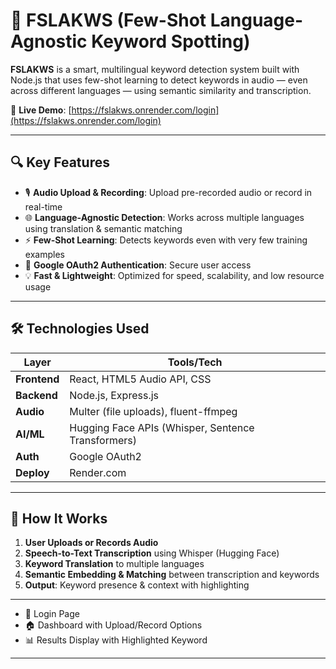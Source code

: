 # 🧠 FSLAKWS (Few-Shot Language-Agnostic Keyword Spotting)

**FSLAKWS** is a smart, multilingual keyword detection system built with Node.js that uses few-shot learning to detect keywords in audio — even across different languages — using semantic similarity and transcription.

🚀 **Live Demo**: [https://fslakws.onrender.com/login](https://fslakws.onrender.com/login)

---

## 🔍 Key Features

- 🎙 **Audio Upload & Recording**: Upload pre-recorded audio or record in real-time
- 🌐 **Language-Agnostic Detection**: Works across multiple languages using translation & semantic matching
- ⚡ **Few-Shot Learning**: Detects keywords even with very few training examples
- 🔐 **Google OAuth2 Authentication**: Secure user access
- 💡 **Fast & Lightweight**: Optimized for speed, scalability, and low resource usage

---

## 🛠 Technologies Used

| Layer        | Tools/Tech                                         |
|--------------|----------------------------------------------------|
| **Frontend** | React, HTML5 Audio API, CSS                        |
| **Backend**  | Node.js, Express.js                                |
| **Audio**    | Multer (file uploads), fluent-ffmpeg               |
| **AI/ML**    | Hugging Face APIs (Whisper, Sentence Transformers) |
| **Auth**     | Google OAuth2                                      |
| **Deploy**   | Render.com                                         |

---

## 🧪 How It Works

1. **User Uploads or Records Audio**
2. **Speech-to-Text Transcription** using Whisper (Hugging Face)
3. **Keyword Translation** to multiple languages
4. **Semantic Embedding & Matching** between transcription and keywords
5. **Output**: Keyword presence & context with highlighting

---

- 🔐 Login Page  
- 🏠 Dashboard with Upload/Record Options  
- 📊 Results Display with Highlighted Keyword  

---


